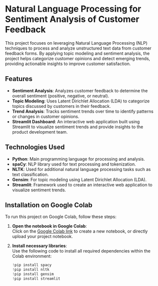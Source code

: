 # Natural Language Processing for Sentiment Analysis of Customer Feedback

This project focuses on leveraging Natural Language Processing (NLP) techniques to process and analyze unstructured text data from customer feedback forms. By applying topic modeling and sentiment analysis, the project helps categorize customer opinions and detect emerging trends, providing actionable insights to improve customer satisfaction.

## Features

- **Sentiment Analysis**: Analyzes customer feedback to determine the overall sentiment (positive, negative, or neutral).
- **Topic Modeling**: Uses Latent Dirichlet Allocation (LDA) to categorize topics discussed by customers in their feedback.
- **Trend Analysis**: Tracks sentiment trends over time to identify patterns or changes in customer opinions.
- **Streamlit Dashboard**: An interactive web application built using Streamlit to visualize sentiment trends and provide insights to the product development team.

## Technologies Used

- **Python**: Main programming language for processing and analysis.
- **spaCy**: NLP library used for text processing and tokenization.
- **NLTK**: Used for additional natural language processing tasks such as text classification.
- **Gensim**: For topic modeling using Latent Dirichlet Allocation (LDA).
- **Streamlit**: Framework used to create an interactive web application to visualize sentiment trends.
  
## Installation on Google Colab

To run this project on Google Colab, follow these steps:

1. **Open the notebook in Google Colab**:  
   Click on the [Google Colab link](https://colab.research.google.com/) to create a new notebook, or directly upload your project notebook.

2. **Install necessary libraries**:  
   Use the following code to install all required dependencies within the Colab environment:
   
   ```python
   !pip install spacy
   !pip install nltk
   !pip install gensim
   !pip install streamlit
    ```
